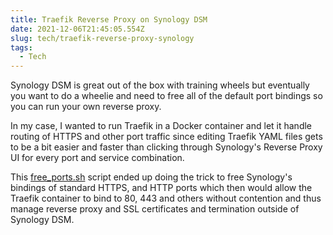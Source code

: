 ```yaml
---
title: Traefik Reverse Proxy on Synology DSM
date: 2021-12-06T21:45:05.554Z
slug: tech/traefik-reverse-proxy-synology
tags:
  - Tech
---
```


Synology DSM is great out of the box with training wheels but eventually you want to do a wheelie and need to free all of the default port bindings so you can run your own reverse proxy.

In my case, I wanted to run Traefik in a Docker container and let it handle routing of HTTPS and other port traffic since editing Traefik YAML files gets to be a bit easier and faster than clicking through Synology's Reverse Proxy UI for every port and service combination.

This [free_ports.sh](https://gist.github.com/hjbotha/f64ef2e0cd1e8ba5ec526dcd6e937dd7) script ended up doing the trick to free Synology's bindings of standard HTTPS, and HTTP ports which then would allow the Traefik container to bind to 80, 443 and others without contention and thus manage reverse proxy and SSL certificates and termination outside of Synology DSM.

